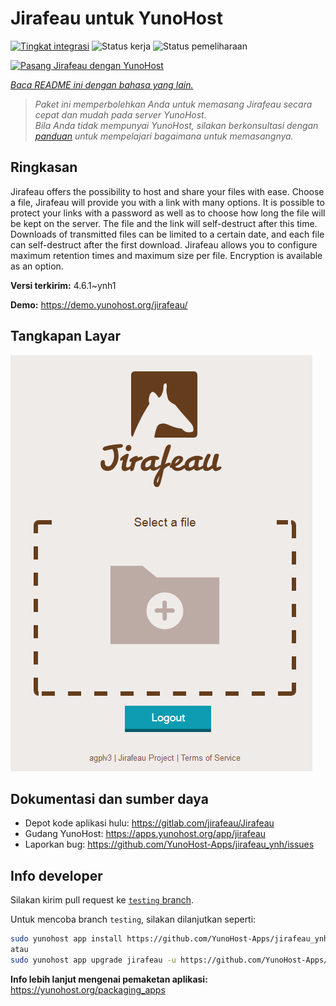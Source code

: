 <!--
N.B.: README ini dibuat secara otomatis oleh <https://github.com/YunoHost/apps/tree/master/tools/readme_generator>
Ini TIDAK boleh diedit dengan tangan.
-->

# Jirafeau untuk YunoHost

[![Tingkat integrasi](https://apps.yunohost.org/badge/integration/jirafeau)](https://ci-apps.yunohost.org/ci/apps/jirafeau/)
![Status kerja](https://apps.yunohost.org/badge/state/jirafeau)
![Status pemeliharaan](https://apps.yunohost.org/badge/maintained/jirafeau)

[![Pasang Jirafeau dengan YunoHost](https://install-app.yunohost.org/install-with-yunohost.svg)](https://install-app.yunohost.org/?app=jirafeau)

*[Baca README ini dengan bahasa yang lain.](./ALL_README.md)*

> *Paket ini memperbolehkan Anda untuk memasang Jirafeau secara cepat dan mudah pada server YunoHost.*  
> *Bila Anda tidak mempunyai YunoHost, silakan berkonsultasi dengan [panduan](https://yunohost.org/install) untuk mempelajari bagaimana untuk memasangnya.*

## Ringkasan

Jirafeau offers the possibility to host and share your files with ease. Choose a file, Jirafeau will provide you with a link with many options. It is possible to protect your links with a password as well as to choose how long the file will be kept on the server. The file and the link will self-destruct after this time. Downloads of transmitted files can be limited to a certain date, and each file can self-destruct after the first download. Jirafeau allows you to configure maximum retention times and maximum size per file. Encryption is available as an option.


**Versi terkirim:** 4.6.1~ynh1

**Demo:** <https://demo.yunohost.org/jirafeau/>

## Tangkapan Layar

![Tangkapan Layar pada Jirafeau](./doc/screenshots/TPjh48P.png)

## Dokumentasi dan sumber daya

- Depot kode aplikasi hulu: <https://gitlab.com/jirafeau/Jirafeau>
- Gudang YunoHost: <https://apps.yunohost.org/app/jirafeau>
- Laporkan bug: <https://github.com/YunoHost-Apps/jirafeau_ynh/issues>

## Info developer

Silakan kirim pull request ke [`testing` branch](https://github.com/YunoHost-Apps/jirafeau_ynh/tree/testing).

Untuk mencoba branch `testing`, silakan dilanjutkan seperti:

```bash
sudo yunohost app install https://github.com/YunoHost-Apps/jirafeau_ynh/tree/testing --debug
atau
sudo yunohost app upgrade jirafeau -u https://github.com/YunoHost-Apps/jirafeau_ynh/tree/testing --debug
```

**Info lebih lanjut mengenai pemaketan aplikasi:** <https://yunohost.org/packaging_apps>
